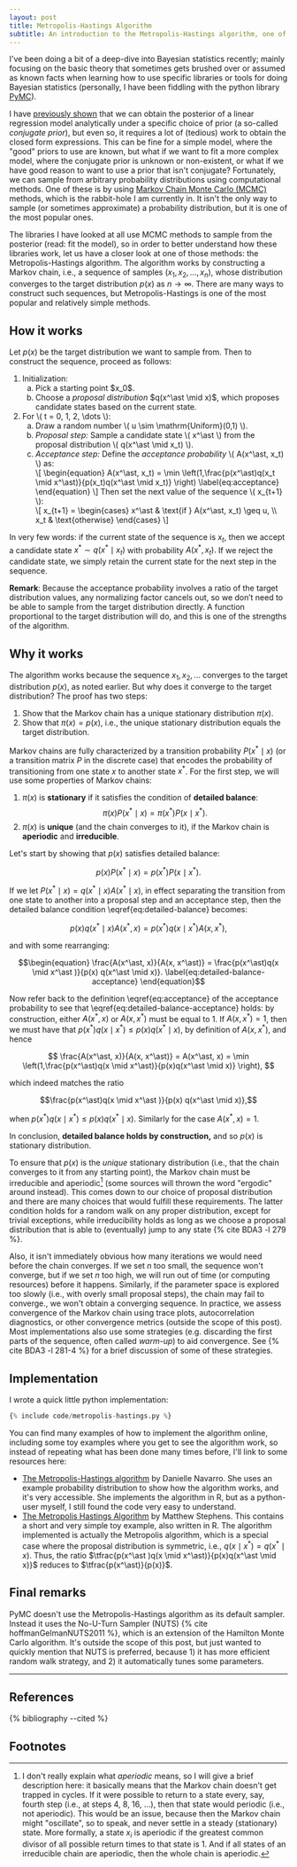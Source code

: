 ```yaml
---
layout: post
title: Metropolis-Hastings Algorithm
subtitle: An introduction to the Metropolis-Hastings algorithm, one of the core methods behind Bayesian inference via MCMC. I explore how it works, why it works, and how to implement it — with references for further learning.
---
```


I've been doing a bit of a deep-dive into Bayesian statistics recently; mainly focusing on the basic theory that sometimes gets brushed over or assumed as known facts when learning how to use specific libraries or tools for doing Bayesian statistics (personally, I have been fiddling with the python library [PyMC](https://www.pymc.io)). 

I have [previously shown]({{site.baseurl}}/blog/bayesian-linear-regression) that we can obtain the posterior of a linear regression model analytically under a specific choice of prior (a so-called *conjugate prior*), but even so, it requires a lot of (tedious) work to obtain the closed form expressions. This can be fine for a simple model, where the "good" priors to use are known, but what if we want to fit a more complex model, where the conjugate prior is unknown or non-existent, or what if we have good reason to want to use a prior that isn't conjugate? Fortunately, we can sample from arbitrary probability distributions using computational methods. One of these is by using [Markov Chain Monte Carlo (MCMC)](https://en.wikipedia.org/wiki/Markov_chain_Monte_Carlo) methods, which is the rabbit-hole I am currently in. It isn't the only way to sample (or sometimes approximate) a probability distribution, but it is one of the most popular ones.

The libraries I have looked at all use MCMC methods to sample from the posterior (read: fit the model), so in order to better understand how these libraries work, let us have a closer look at one of those methods: the Metropolis-Hastings algorithm. The algorithm works by constructing a Markov chain, i.e., a sequence of samples $(x_1, x_2, ..., x_n)$, whose distribution converges to the target distribution $p(x)$ as $n \to \infty$. There are many ways to construct such sequences, but Metropolis-Hastings is one of the most popular and relatively simple methods. 

## How it works
Let $p(x)$ be the target distribution we want to sample from. Then to construct the sequence, proceed as follows:

<!-- 1. Initialization: 
    1. Pick a starting point $x_0$.
    2. Choose a *proposal distribution* $q(x^\ast \mid x)$, which proposes candidate states based on the current state.
2. For $t= 0, 1, 2, ...$:
    1. Draw a random number $u \sim \textrm{Uniform}(0,1)$.
    2. *Proposal step*: Sample a candidate state $x^\ast$ from the proposal distribution $q(x^\ast \mid x_{t})$.
    3. *Acceptance step*: Define the *acceptance probability* $A(x^\ast, x_t)$ as: $$A(x^\ast, x_{t}) = \min \left(1,\frac{p(x^\ast)q(x_{t} \mid x^\ast )}{p(x_{t})q(x^\ast \mid x_{t})} \right).$$
       Then set the next value of the sequence $x_{t+1}$:
       $$
       x_{t+1} = \begin{cases} x^\ast &\text{if } A(x^\ast, x_{t}) \geq u, \\ x_{t} &\text{otherwise.} \end{cases}
       $$ -->

<ol>
  <li>Initialization:
    <ol type="a">
      <li>Pick a starting point $x_0$.</li>
      <li>Choose a <em>proposal distribution</em> $q(x^\ast \mid x)$, which proposes candidate states based on the current state.</li>
    </ol>
  </li>
  <li>For <span>\( t = 0, 1, 2, \dots \)</span>:
    <ol type="a">
      <li>Draw a random number <span>\( u \sim \mathrm{Uniform}(0,1) \)</span>.</li>
      <li><em>Proposal step:</em> Sample a candidate state <span>\( x^\ast \)</span> from the proposal distribution <span>\( q(x^\ast \mid x_t) \)</span>.</li>
      <li><em>Acceptance step:</em> Define the <em>acceptance probability</em> <span>\( A(x^\ast, x_t) \)</span> as:<br>
        <span>
          \[ \begin{equation}
          A(x^\ast, x_t) = \min \left(1,\frac{p(x^\ast)q(x_t \mid x^\ast)}{p(x_t)q(x^\ast \mid x_t)} \right) \label{eq:acceptance}
          \end{equation}
          \]
        </span>
        Then set the next value of the sequence <span>\( x_{t+1} \)</span>:<br>
        <span>
          \[
          x_{t+1} = 
          \begin{cases} 
          x^\ast & \text{if } A(x^\ast, x_t) \geq u, \\
          x_t & \text{otherwise}
          \end{cases}
          \]
        </span>
      </li>
    </ol>
  </li>
</ol>

In very few words: if the current state of the sequence is $x_t$, then we accept a candidate state $x^\ast \sim q(x^\ast \mid x_t)$ with probability $A(x^\ast, x_t).$ If we reject the candidate state, we simply retain the current state for the next step in the sequence.

**Remark**: Because the acceptance probability involves a ratio of the target distribution values, any normalizing factor cancels out, so we don’t need to be able to sample from the target distribution directly. A function proportional to the target distribution will do, and this is one of the strengths of the algorithm.

## Why it works
The algorithm works because the sequence $x_1, x_2, ...$ converges to the target distribution $p(x)$, as noted earlier. But why does it converge to the target distribution? The proof has two steps:

1. Show that the Markov chain has a unique stationary distribution $\pi(x)$.
2. Show that $\pi(x) = p(x)$, i.e., the unique stationary distribution equals the target distribution.

Markov chains are fully characterized by a transition probability $P(x^\ast \mid x)$ (or a transition matrix $P$ in the discrete case) that encodes the probability of transitioning from one state $x$ to another state $x^\ast$. For the first step, we will use some properties of Markov chains:

1. $\pi(x)$ is **stationary** if it satisfies the condition of **detailed balance**: $$\pi(x)P(x^\ast \mid x)=\pi(x^\ast)P(x \mid x^\ast).$$
2. $\pi(x)$ is **unique** (and the chain converges to it), if the Markov chain is **aperiodic** and **irreducible**.

Let's start by showing that $p(x)$ satisfies detailed balance:

$$\begin{equation}
p(x) P(x^\ast \mid x) = p(x^\ast) P(x \mid x^\ast ). \label{eq:detailed-balance}
\end{equation}$$

If we let $P(x^\ast \mid x) = q(x^\ast \mid x)A(x^\ast \mid x)$, in effect separating the transition from one state to another into a proposal step and an acceptance step, then the detailed balance condition \eqref{eq:detailed-balance} becomes:

$$p(x) q(x^\ast \mid x)A(x^\ast, x) = p(x^\ast)q(x \mid x^\ast )A(x, x^\ast ),$$

and with some rearranging:

$$\begin{equation}
\frac{A(x^\ast, x)}{A(x, x^\ast)} = \frac{p(x^\ast)q(x \mid x^\ast )}{p(x) q(x^\ast \mid x)}. \label{eq:detailed-balance-acceptance}
\end{equation}$$

Now refer back to the definition \eqref{eq:acceptance} of the acceptance probability to see that \eqref{eq:detailed-balance-acceptance} holds: by construction, either $A(x^\ast, x)$ or $A(x, x^\ast)$ must be equal to 1. If $A(x, x^\ast) = 1$, then we must have that $p(x^\ast)q(x \mid x^\ast) \leq p(x)q(x^\ast \mid x)$, by definition of $A(x, x^\ast)$, and hence 

$$ \frac{A(x^\ast, x)}{A(x, x^\ast)} = A(x^\ast, x) = \min \left(1,\frac{p(x^\ast)q(x \mid x^\ast)}{p(x)q(x^\ast \mid x)} \right), $$

which indeed matches the ratio

$$\frac{p(x^\ast)q(x \mid x^\ast )}{p(x) q(x^\ast \mid x)},$$

when $p(x^\ast)q(x \mid x^\ast) \leq p(x)q(x^\ast \mid x)$. Similarly for the case $A(x^\ast, x) = 1$. 

In conclusion, **detailed balance holds by construction,** and so $p(x)$ is stationary distribution.

To ensure that $p(x)$ is the *unique* stationary distribution (i.e., that the chain converges to it from any starting point), the Markov chain must be irreducible and aperiodic[^1] (some sources will thrown the word "ergodic" around instead). This comes down to our choice of proposal distribution and there are many choices that would fulfill these requirements. The latter condition holds for a random walk on any proper distribution, except for trivial exceptions, while irreducibility holds as long as we choose a proposal distribution that is able to (eventually) jump to any state {% cite BDA3 -l 279 %}. 

Also, it isn't immediately obvious how many iterations we would need before the chain converges. If we set $n$ too small, the sequence won't converge, but if we set $n$ too high, we will run out of time (or computing resources) before it happens. Similarly, if the parameter space is explored too slowly (i.e., with overly small proposal steps), the chain may fail to converge., we won't obtain a converging sequence. In practice, we assess convergence of the Markov chain using trace plots, autocorrelation diagnostics, or other convergence metrics (outside the scope of this post). Most implementations also use some strategies (e.g. discarding the first parts of the sequence, often called *warm-up*) to aid convergence. See {% cite BDA3 -l 281-4 %} for a brief discussion of some of these strategies.

## Implementation
I wrote a quick little python implementation:
```python
{% include code/metropolis-hastings.py %}
```
You can find many examples of how to implement the algorithm online, including some toy examples where you get to see the algorithm work, so instead of repeating what has been done many times before, I'll link to some resources here:
- [The Metropolis-Hastings algorithm](https://blog.djnavarro.net/posts/2023-04-12_metropolis-hastings/) by Danielle Navarro. She uses an example probability distribution to show how the algorithm works, and it's very accessible. She implements the algorithm in R, but as a python-user myself, I still found the code very easy to understand. 
- [The Metropolis Hastings Algorithm](https://stephens999.github.io/fiveMinuteStats/MH_intro.html) by Matthew Stephens. This contains a short and very simple toy example, also written in R. The algorithm implemented is actually the Metropolis algorithm, which is a special case where the proposal distribution is symmetric, i.e., $q(x \mid x^\ast) = q(x^\ast \mid x)$. Thus, the ratio $\tfrac{p(x^\ast )q(x \mid x^\ast)}{p(x)q(x^\ast \mid x)}$ reduces to $\tfrac{p(x^\ast)}{p(x)}$. 

## Final remarks
PyMC doesn't use the Metropolis-Hastings algorithm as its default sampler. Instead it uses the No-U-Turn Sampler (NUTS) {% cite hoffmanGelmanNUTS2011 %}, which is an extension of the Hamilton Monte Carlo algorithm. It's outside the scope of this post, but just wanted to quickly mention that NUTS is preferred, because 1) it has more efficient random walk strategy, and 2) it automatically tunes some parameters.

___

## References
{% bibliography --cited %}

## Footnotes
[^1]: I don't really explain what *aperiodic* means, so I will give a brief description here: it basically means that the Markov chain doesn't get trapped in cycles. If it were possible to return to a state every, say, fourth step (i.e., at steps 4, 8, 16, ...), then that state would periodic (i.e., not aperiodic). This would be an issue, because then the Markov chain might "oscillate", so to speak, and never settle in a steady (stationary) state. More formally, a state $x_i$ is aperiodic if the greatest common divisor of all possible return times to that state is 1. And if all states of an irreducible chain are aperiodic, then the whole chain is aperiodic.


